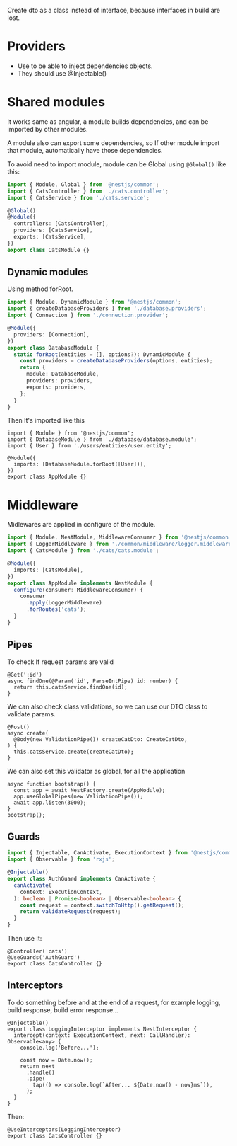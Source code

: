 Create dto as a class instead of interface, because interfaces in build are lost.

# Providers

- Use to be able to inject dependencies objects.
- They should use @Injectable()

# Shared modules

It works same as angular, a module builds dependencies, and can be imported by other modules.

A module also can export some dependencies, so If other module import that module, automatically have those dependencies.

To avoid need to import module, module can be Global using `@Global()` like this:

```typescript
import { Module, Global } from '@nestjs/common';
import { CatsController } from './cats.controller';
import { CatsService } from './cats.service';

@Global()
@Module({
  controllers: [CatsController],
  providers: [CatsService],
  exports: [CatsService],
})
export class CatsModule {}
```

## Dynamic modules

Using method forRoot.
```typescript
import { Module, DynamicModule } from '@nestjs/common';
import { createDatabaseProviders } from './database.providers';
import { Connection } from './connection.provider';

@Module({
  providers: [Connection],
})
export class DatabaseModule {
  static forRoot(entities = [], options?): DynamicModule {
    const providers = createDatabaseProviders(options, entities);
    return {
      module: DatabaseModule,
      providers: providers,
      exports: providers,
    };
  }
}
```

Then It's imported like this
```
import { Module } from '@nestjs/common';
import { DatabaseModule } from './database/database.module';
import { User } from './users/entities/user.entity';

@Module({
  imports: [DatabaseModule.forRoot([User])],
})
export class AppModule {}
```

# Middleware

Midlewares are applied in configure of the module.

```typescript
import { Module, NestModule, MiddlewareConsumer } from '@nestjs/common';
import { LoggerMiddleware } from './common/middleware/logger.middleware';
import { CatsModule } from './cats/cats.module';

@Module({
  imports: [CatsModule],
})
export class AppModule implements NestModule {
  configure(consumer: MiddlewareConsumer) {
    consumer
      .apply(LoggerMiddleware)
      .forRoutes('cats');
  }
}
```

## Pipes

To check If request params are valid
```
@Get(':id')
async findOne(@Param('id', ParseIntPipe) id: number) {
  return this.catsService.findOne(id);
}
```

We can also check class validations, so we can use our DTO class to validate params.
```
@Post()
async create(
  @Body(new ValidationPipe()) createCatDto: CreateCatDto,
) {
  this.catsService.create(createCatDto);
}
```

We can also set this validator as global, for all the application
```
async function bootstrap() {
  const app = await NestFactory.create(AppModule);
  app.useGlobalPipes(new ValidationPipe());
  await app.listen(3000);
}
bootstrap();
```

## Guards

```typescript
import { Injectable, CanActivate, ExecutionContext } from '@nestjs/common';
import { Observable } from 'rxjs';

@Injectable()
export class AuthGuard implements CanActivate {
  canActivate(
    context: ExecutionContext,
  ): boolean | Promise<boolean> | Observable<boolean> {
    const request = context.switchToHttp().getRequest();
    return validateRequest(request);
  }
}
```

Then use It:
```
@Controller('cats')
@UseGuards('AuthGuard')
export class CatsController {}
```

## Interceptors

To do something before and at the end of a request, for example logging, build response,
build error response...

```
@Injectable()
export class LoggingInterceptor implements NestInterceptor {
  intercept(context: ExecutionContext, next: CallHandler): Observable<any> {
    console.log('Before...');

    const now = Date.now();
    return next
      .handle()
      .pipe(
        tap(() => console.log(`After... ${Date.now() - now}ms`)),
      );
  }
}
```
Then:
```
@UseInterceptors(LoggingInterceptor)
export class CatsController {}
```
